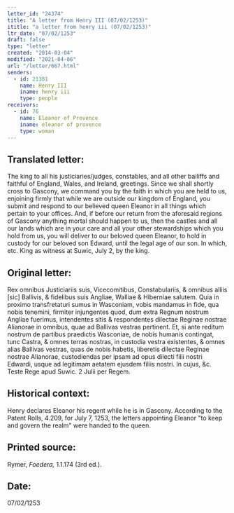 ```yaml
---
letter_id: "24374"
title: "A letter from Henry III (07/02/1253)"
ititle: "a letter from henry iii (07/02/1253)"
ltr_date: "07/02/1253"
draft: false
type: "letter"
created: "2014-03-04"
modified: "2021-04-06"
url: "/letter/667.html"
senders:
  - id: 21381
    name: Henry III
    iname: henry iii
    type: people
receivers:
  - id: 76
    name: Eleanor of Provence
    iname: eleanor of provence
    type: woman
---
```

<h2> Translated letter:</h2>The king to all his justiciaries/judges, constables, and all other bailiffs and faithful of England, Wales, and Ireland, greetings.
Since we shall shortly cross to Gascony, we command you by the faith in which you are held to us, enjoining firmly that while we are outside our kingdom of England, you submit and respond to our believed queen Eleanor in all things which pertain to your offices.
And, if before our return from the aforesaid regions of Gascony anything mortal should happen to us, then the castles and all our lands which are in your care and all your other stewardships which you hold from us, you will deliver to our beloved queen Eleanor, to hold in custody for our beloved son Edward, until the legal age of our son.
In which, etc.
King as witness at Suwic, July 2, by the king.
<h2 class="mt-4"> Original letter:</h2>Rex omnibus Justiciariis suis, Vicecomitibus, Constabulariis, & omnibus alliis [sic] Ballivis, & fidelibus suis Angliae, Walliae & Hiberniae salutem.
Quia in proximo transfretaturi sumus in Wasconiam, vobis mandamus in fide, qua nobis tenemini, firmiter injungentes quod, dum extra Regnum nostrum Angliae fuerimus, intendentes sitis & respondentes dilectae Reginae nostrae Alianorae in omnibus, quae ad Ballivas vestras pertinent.
Et, si ante reditum nostrum de partibus praedictis Wasconiae, de nobis humanis contingat, tunc Castra, & omnes terras nostras, in custodia vestra existentes, & omnes alias Ballivas vestras, quas de nobis habetis, liberetis dilectae Reginae nostrae Alianorae, custodiendas per ipsam ad opus dilecti filii nostri Edwardi, usque ad legitimam aetatem ejusdem filiis nostri.
In cujus, &c.
Teste Rege apud Suwic. 2 Julii per Regem.
<h2 class="mt-4"> Historical context:</h2>Henry declares Eleanor his regent while he is in Gascony.  According to the Patent Rolls, 4.209, for July 7, 1253, the letters appointing Eleanor "to keep and govern the realm" were handed to the queen.
<h2 class="mt-4"> Printed source:</h2><p>Rymer,<em> Foedera,</em> 1.1.174 (3rd ed.).</p><h2 class="mt-4"> Date:</h2>07/02/1253